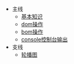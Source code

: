 - 主线
    - [基本知识](base.md)
    - [dom操作](dom.md)
    - [bom操作](bom.md)
    - [console控制台输出](console.md)
- 支线
    - [轮播图](swiper.md)
